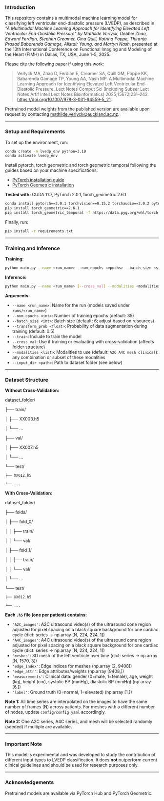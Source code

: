 ### Introduction

This repository contains a multimodal machine learning model for classifying left ventricular end-diastolic pressure (LVEDP), as described in *"A Multimodal Machine Learning Approach for Identifying Elevated Left Ventricular End-Diastolic Pressure" by Mathilde Verlyck, Debbie Zhao, Edward Ferdian, Stephen Creamer, Gina Quill, Katrina Poppe, Thiranja Prasad Babarenda Gamage, Alistair Young, and Martyn Nash*, presented at the 13th International Conference on Functional Imaging and Modeling of the Heart (FIMH) in Dallas, TX, USA, June 1–5, 2025.

Please cite the following paper if using this work:
> Verlyck MA, Zhao D, Ferdian E, Creamer SA, Quill GM, Poppe KK, Babarenda Gamage TP, Young AA, Nash MP. A Multimodal Machine Learning Approach for Identifying Elevated Left Ventricular End-Diastolic Pressure. Lect Notes Comput Sci (Including Subser Lect Notes Artif Intell Lect Notes Bioinformatics) 2025;15672:231–242. https://doi.org/10.1007/978-3-031-94559-5_21.

Pretrained model weights from the published version are available upon request by contacting [mathilde.verlyck@auckland.ac.nz](mailto:mathilde.verlyck@auckland.ac.nz).

---

### Setup and Requirements

To set up the environment, run:
```bash
conda create -n lvedp_env python=3.10
conda activate lvedp_env
```

Install pytorch, torch geometric and torch geometric temporal following the guides based on your machine specifications:

- [PyTorch installation guide](https://pytorch.org/get-started/locally/)  
- [PyTorch Geometric installation](https://pytorch-geometric.readthedocs.io/en/latest/install/installation.html)

**Tested with:** CUDA 11.7, PyTorch 2.0.1, torch_geometric 2.6.1
```bash
conda install pytorch==2.0.1 torchvision==0.15.2 torchaudio==2.0.2 pytorch-cuda=11.7 -c pytorch -c nvidia
pip install torch_geometric==2.6.1
pip install torch_geometric_temporal -f https://data.pyg.org/whl/torch-2.0.0+cu117.html
```

Finally, run:
```bash
pip install -r requirements.txt
```

---

### Training and Inference

**Training:**
```bash
python main.py --name <run_name> --num_epochs <epochs> --batch_size <size> --transform_prob <prob> --train [--cross_val] --modalities <modalities> --input_dir <dataset_path>
```

**Inference:**
```bash
python main.py --name <run_name> [--cross_val] --modalities <modalities> --input_dir <dataset_path>
```

**Arguments:**

- `--name <run_name>`: Name for the run (models saved under `runs/<run_name>`)  
- `--num_epochs <int>`: Number of training epochs (default: 35)  
- `--batch_size <int>`: Batch size (default: 6; adjust based on resources)  
- `--transform_prob <float>`: Probability of data augmentation during training (default: 0.5)  
- `--train`: Include to train the model  
- `--cross_val`: Use if training or evaluating with cross-validation (affects folder structure)  
- `--modalities <list>`: Modalities to use (default: `A2C A4C mesh clinical`): any combination or subset of these modalities  
- `--input_dir <path>`: Path to dataset folder (see below)

---

### Dataset Structure

**Without Cross-Validation:**

dataset_folder/

├── train/

│   ├── XX003.h5

│   └── ...

├── val/

│   ├── XX007.h5

│   └── ...

└── test/

    ├── XX012.h5

    └── ...

**With Cross-Validation:**

dataset_folder/

├── folds/

│   ├── fold_0/

│   │   ├── train/

│   │   └── val/

│   ├── fold_1/

│   │   ├── train/

│   │   └── val/

│   └── ...

└── test/

    ├── XX012.h5

    └── ...

**Each `.h5` file (one per patient) contains:**

- `'A2C_images'`: A2C ultrasound video(s) of the ultrasound cone region adjusted for pixel spacing on a black square background for one cardiac cycle (dict: series → np.array [N, 224, 224, 1])  
- `'A4C_images'`: A4C ultrasound video(s) of the ultrasound cone region adjusted for pixel spacing on a black square background for one cardiac cycle (dict: series → np.array [N, 224, 224, 1])  
- `'meshes'`: 3D mesh of the left ventricle over time (dict: series → np.array [N, 1570, 3])  
- `'edge_index'`: Edge indices for meshes (np.array [2, 9408])  
- `'edge_attr'`: Edge attributes/weights (np.array [9408,])  
- `'measurements'`: Clinical data: gender (0=male, 1=female), age, weight (kg), height (cm), systolic BP (mmHg), diastolic BP (mmHg) (np.array [6,])  
- `'label'`: Ground truth (0=normal, 1=elevated) (np.array [1,])

**Note 1:** All time series are interpolated on the images to have the same number of frames (N) across patients. For meshes with a different number of nodes, update `config/config.yaml` accordingly.

**Note 2:** One A2C series, A4C series, and mesh will be selected randomly (seeded) if multiple are available.

---

### Important Note

This model is experimental and was developed to study the contribution of different input types to LVEDP classification. It does **not** outperform current clinical guidelines and should be used for research purposes only.

---

### Acknowledgements

Pretrained models are available via PyTorch Hub and PyTorch Geometric.  
